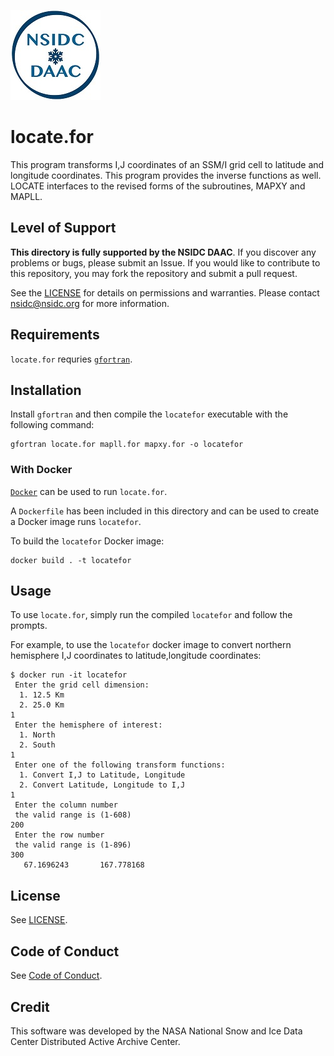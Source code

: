 ![NSIDC logo](../images/NSIDC_DAAC_2018_smv2.jpg)

# locate.for

This program transforms I,J coordinates of an SSM/I grid cell to latitude and
longitude coordinates. This program provides the inverse functions as
well. LOCATE interfaces to the revised forms of the subroutines, MAPXY and
MAPLL.

## Level of Support

<b>This directory is fully supported by the NSIDC DAAC</b>. If you discover any problems or
bugs, please submit an Issue. If you would like to contribute to this
repository, you may fork the repository and submit a pull request.

See the [LICENSE](../LICENSE) for details on permissions and warranties. Please
contact nsidc@nsidc.org for more information.


## Requirements

`locate.for` requries [`gfortran`](https://gcc.gnu.org/wiki/GFortran).


## Installation

Install `gfortran` and then compile the `locatefor` executable with the
following command:

```
gfortran locate.for mapll.for mapxy.for -o locatefor
```

### With Docker

[`Docker`](https://www.docker.com/) can be used to run `locate.for`.

A `Dockerfile` has been included in this directory and can be used to create a
Docker image runs `locatefor`.

To build the `locatefor` Docker image:

```
docker build . -t locatefor
```

## Usage

To use `locate.for`, simply run the compiled `locatefor` and follow the prompts.

For example, to use the `locatefor` docker image to convert northern hemisphere
I,J coordinates to latitude,longitude coordinates:

```
$ docker run -it locatefor
 Enter the grid cell dimension:
  1. 12.5 Km
  2. 25.0 Km
1
 Enter the hemisphere of interest:
  1. North
  2. South
1
 Enter one of the following transform functions:
  1. Convert I,J to Latitude, Longitude
  2. Convert Latitude, Longitude to I,J
1
 Enter the column number
 the valid range is (1-608)
200
 Enter the row number
 the valid range is (1-896)
300
   67.1696243       167.778168
```

## License

See [LICENSE](../LICENSE).


## Code of Conduct

See [Code of Conduct](../CODE_OF_CONDUCT.md).


## Credit

This software was developed by the NASA National Snow and Ice Data Center
Distributed Active Archive Center.
